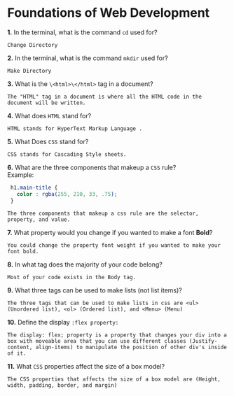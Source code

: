 # Foundations of Web Development

**1.** In the terminal, what is the command `cd` used for?
<!-- enter you answer in the space below -->
```
Change Directory
```

**2.** In the terminal, what is the command `mkdir` used for?
<!-- enter you answer in the space below -->
```
Make Directory
```

**3.** What is the `\<html>\</html>` tag in a document?
<!-- enter you answer in the space below -->
```
The "HTML" tag in a document is where all the HTML code in the document will be written.
```

**4.** What does `HTML` stand for?
<!-- enter you answer in the space below -->
```
HTML stands for HyperText Markup Language .
```

**5.** What Does `CSS` stand for?
<!-- enter you answer in the space below -->
```
CSS stands for Cascading Style sheets.
```

**6.** What are the three components that makeup a `CSS` rule? <br> Example:
```css
 h1.main-title {
   color : rgba(255, 210, 33, .75);
 }
```
<!-- enter you answer in the space below -->
```
The three components that makeup a css rule are the selector, property, and value.
```

**7.** What property would you change if you wanted to make a font **Bold**?
<!-- enter you answer in the space below -->
```
You could change the property font weight if you wanted to make your font bold.
```

**8.** In what tag does the majority of your code belong?
<!-- enter you answer in the space below -->
```
Most of your code exists in the Body tag.
```

**9.** What three tags can be used to make lists (not list items)?
<!-- enter you answer in the space below -->
```
The three tags that can be used to make lists in css are <ul> (Unordered list), <ol> (Ordered list), and <Menu> (Menu)
```

**10.** Define the display `:flex property:`
<!-- enter you answer in the space below -->
```
The display: flex; property is a property that changes your div into a box with moveable area that you can use different classes (Justify-content, align-items) to manipulate the position of other div's inside of it.
```

**11.** What `CSS` properties affect the size of a box model?
<!-- enter you answer in the space below -->
```
The CSS properties that affects the size of a box model are (Height, width, padding, border, and margin)
```